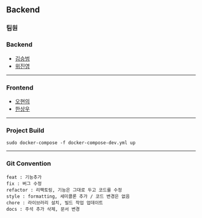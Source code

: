 ## Backend 

### 팀원

### Backend
- [김승범](https://github.com/daily1313)
- [위진영](https://github.com/weejinyoung)
<hr> 

### Frontend
- [오현의](https://github.com/hyunyeee)
- [한상우](https://github.com/han-wo)

<hr>

### Project Build
``sudo docker-compose -f docker-compose-dev.yml up``

<hr>



### Git Convention

```text
feat : 기능추가
fix : 버그 수정
refactor : 리팩토링, 기능은 그대로 두고 코드를 수정
style : formatting, 세미콜론 추가 / 코드 변경은 없음
chore : 라이브러리 설치, 빌드 작업 업데이트
docs : 주석 추가 삭제, 문서 변경
```